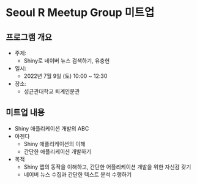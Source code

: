 # Seoul R Meetup Group 미트업

## 프로그램 개요

- 주제:
    - Shiny로 네이버 뉴스 검색하기, 유충현
- 일시:
    - 2022년 7월 9일 (토) 10:00 ~ 12:30
- 장소:
    - 성균관대학교 퇴계인문관
    
## 미트업 내용

- Shiny 애플리케이션 개발의 ABC
- 아젠다
    - Shiny 애플리케이션의 이해
    - 간단한 애플리케이션 개발하기
- 목적
    - Shiny 앱의 동작을 이해하고, 간단한 어플리케이션 개발을 위한 자신감 갖기
    - 네이버 뉴스 수집과 간단한 텍스트 분석 수행하기  
    